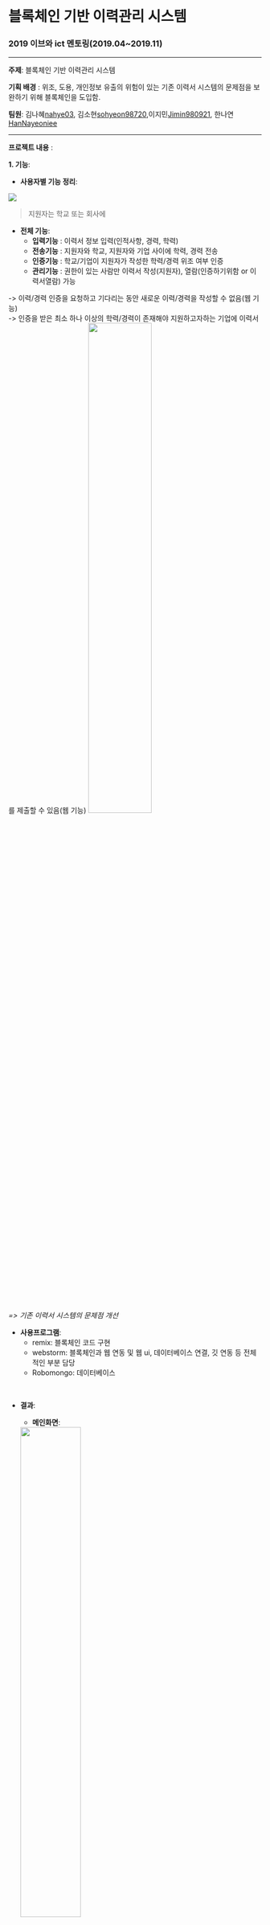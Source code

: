 # 블록체인 기반 이력관리 시스템

### 2019 이브와 ict 멘토링(2019.04~2019.11)

----------

__주제__: 블록체인 기반 이력관리 시스템

__기획 배경__ : 위조, 도용, 개인정보 유출의 위험이 있는 기존 이력서 시스템의 문제점을 보완하기 위해 블록체인을 도입함.

__팀원__: 김나혜[nahye03](https://github.com/nahye03), 김소현[sohyeon98720](https://github.com/sohyeon98720),이지민[Jimin980921](https://github.com/Jimin980921), 한나연[HanNayeoniee](https://github.com/HanNayeoniee)

----------
           
__프로젝트 내용__ :                   

__1. 기능__:                    
  - __사용자별 기능 정리__:                
  <img src="https://user-images.githubusercontent.com/47767202/79406667-a79a7a00-7fd2-11ea-9dcf-1f51ffca4310.JPG">     
  
  > 지원자는 학교 또는 회사에 
  
  - __전체 기능__:                        
    - __입력기능__ : 이력서 정보 입력(인적사항, 경력, 학력)
    - __전송기능__ : 지원자와 학교, 지원자와 기업 사이에 학력, 경력 전송
    - __인증기능__ : 학교/기업이 지원자가 작성한 학력/경력 위조 여부 인증
    - __관리기능__ : 권한이 있는 사람만 이력서 작성(지원자), 열람(인증하기위함 or 이력서열람) 가능
  
  -> 이력/경력 인증을 요청하고 기다리는 동안 새로운 이력/경력을 작성할 수 없음(웹 기능)                      
  -> 인증을 받은 최소 하나 이상의 학력/경력이 존재해야 지원하고자하는 기업에 이력서를 제출할 수 있음(웹 기능)
   <img src="https://user-images.githubusercontent.com/47767202/77847863-22098280-71fb-11ea-96ec-5609d349ff04.png" width="50%">    

  _=> 기존 이력서 시스템의 문제점 개선_
<br>

- __사용프로그램__: 
  - remix: 블록체인 코드 구현
  - webstorm: 블록체인과 웹 연동 및 웹 ui, 데이터베이스 연결, 깃 연동 등 전체적인 부분 담당
  - Robomongo: 데이터베이스
  
<br>

- __결과__:
  - __메인화면__:
  <img src="https://user-images.githubusercontent.com/47767202/79295452-a9e9cf00-7f13-11ea-92ba-781dd9feea24.PNG" width="50%">
  <br>
  
  
  - __지원자로 로그인했을 때__:
   <img src="https://user-images.githubusercontent.com/47767202/79295603-06e58500-7f14-11ea-853f-2825c6cc627c.PNG" width="50%">
 
   <img src="https://user-images.githubusercontent.com/47767202/77847898-62690080-71fb-11ea-802a-b56ab4934d07.png" width="50%">
   
   <img src="https://user-images.githubusercontent.com/47767202/79295730-6774c200-7f14-11ea-939a-ba83de2b7cf0.PNG" width="50%">

